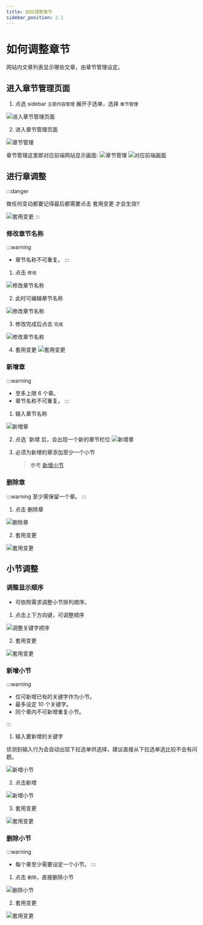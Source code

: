 ```yaml
---
title: 如何调整章节
sidebar_position: 2.1
---
```


# 如何调整章节

网站内文章列表显示哪些文章，由章节管理设定。

## 进入章节管理页面

1. 点选 sidebar `主题内容管理` 展开子选单，选择 `章节管理`

![进入章节管理页面](img/go-to-chapter-manage.png)

2. 进入章节管理页面

![章节管理](img/chapter-manage-01.png)

章节管理这里即对应前端网站显示画面:
![章节管理](img/chapter-manage-02.png)
![对应前端画面](img/chapter-on-web.png)

## 进行章调整

:::danger

做任何变动都要记得最后都需要点击 套用变更 才会生效!!

![套用变更](img/chapter-save-changes.png)
:::

### 修改章节名称

:::warning

-   章节名称不可重复。
    :::

1. 点击 `修改`

![修改章节名称](img/edit-chapter-name-01.png)

2. 此时可编辑章节名称

![修改章节名称](img/edit-chapter-name-02.png)

3. 修改完成后点击 `完成`

![修改章节名称](img/edit-chapter-name-03.png)

4. 套用变更
   ![套用变更](img/chapter-save-changes.png)

### 新增章

:::warning

-   至多上限 6 个章。
-   章节名称不可重复。
    :::

1. 输入章节名称

![新增章](img/add-chapter-01.png)

2. 点选 `新增 后，会出现一个新的章节栏位
   ![新增章](img/add-chapter-02.png)

3. 必须为新增的章添加至少一个小节
    > 参考 [新增小节](#新增小节)

### 删除章

:::warning 至少需保留一个章。
:::

1. 点击 删除章

![删除章](img/delete-chapter.png)

2. 套用变更

![套用变更](img/chapter-save-changes.png)

## 小节调整

### 调整显示顺序

-   可依照需求调整小节排列顺序。

1. 点击上下方向键，可调整顺序

![调整关键字顺序](img/sort-keywords.png)

2. 套用变更

![套用变更](img/chapter-save-changes.png)

### 新增小节

:::warning

-   仅可新增已有的关键字作为小节。
-   最多设定 10 个关键字。
-   同个章内不可新增重复小节。

:::

1. 输入要新增的关键字

侦测到输入行为会自动出现下拉选单供选择，建议直接从下拉选单选比较不会有问题。

![新增小节](img/add-chapter-keywords-01.png)

2. 点击新增

![新增小节](img/add-chapter-keywords-02.png)

3. 套用变更

![套用变更](img/chapter-save-changes.png)

### 删除小节

:::warning

-   每个章至少需要设定一个小节。
    :::

1. 点击 `删除`，直接删除小节

![删除小节](img/delete-chapter-keywords.png)

2. 套用变更

![套用变更](img/chapter-save-changes.png)
